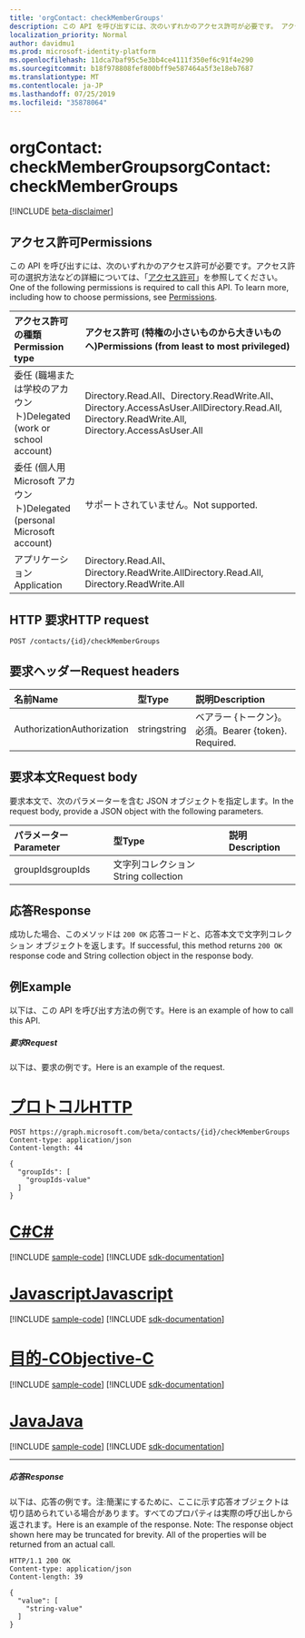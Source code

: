 ```yaml
---
title: 'orgContact: checkMemberGroups'
description: この API を呼び出すには、次のいずれかのアクセス許可が必要です。 アクセス許可の選択方法などの詳細については、「アクセス許可」を参照してください。
localization_priority: Normal
author: davidmu1
ms.prod: microsoft-identity-platform
ms.openlocfilehash: 11dca7baf95c5e3bb4ce4111f350ef6c91f4e290
ms.sourcegitcommit: b18f978808fef800bff9e587464a5f3e18eb7687
ms.translationtype: MT
ms.contentlocale: ja-JP
ms.lasthandoff: 07/25/2019
ms.locfileid: "35878064"
---
```

# <a name="orgcontact-checkmembergroups"></a><span data-ttu-id="87194-104">orgContact: checkMemberGroups</span><span class="sxs-lookup"><span data-stu-id="87194-104">orgContact: checkMemberGroups</span></span>

[!INCLUDE [beta-disclaimer](../../includes/beta-disclaimer.md)]

## <a name="permissions"></a><span data-ttu-id="87194-105">アクセス許可</span><span class="sxs-lookup"><span data-stu-id="87194-105">Permissions</span></span>
<span data-ttu-id="87194-p102">この API を呼び出すには、次のいずれかのアクセス許可が必要です。アクセス許可の選択方法などの詳細については、「[アクセス許可](/graph/permissions-reference)」を参照してください。</span><span class="sxs-lookup"><span data-stu-id="87194-p102">One of the following permissions is required to call this API. To learn more, including how to choose permissions, see [Permissions](/graph/permissions-reference).</span></span>

|<span data-ttu-id="87194-108">アクセス許可の種類</span><span class="sxs-lookup"><span data-stu-id="87194-108">Permission type</span></span>      | <span data-ttu-id="87194-109">アクセス許可 (特権の小さいものから大きいものへ)</span><span class="sxs-lookup"><span data-stu-id="87194-109">Permissions (from least to most privileged)</span></span>              |
|:--------------------|:---------------------------------------------------------|
|<span data-ttu-id="87194-110">委任 (職場または学校のアカウント)</span><span class="sxs-lookup"><span data-stu-id="87194-110">Delegated (work or school account)</span></span> | <span data-ttu-id="87194-111">Directory.Read.All、Directory.ReadWrite.All、Directory.AccessAsUser.All</span><span class="sxs-lookup"><span data-stu-id="87194-111">Directory.Read.All, Directory.ReadWrite.All, Directory.AccessAsUser.All</span></span>    |
|<span data-ttu-id="87194-112">委任 (個人用 Microsoft アカウント)</span><span class="sxs-lookup"><span data-stu-id="87194-112">Delegated (personal Microsoft account)</span></span> | <span data-ttu-id="87194-113">サポートされていません。</span><span class="sxs-lookup"><span data-stu-id="87194-113">Not supported.</span></span>    |
|<span data-ttu-id="87194-114">アプリケーション</span><span class="sxs-lookup"><span data-stu-id="87194-114">Application</span></span> | <span data-ttu-id="87194-115">Directory.Read.All、Directory.ReadWrite.All</span><span class="sxs-lookup"><span data-stu-id="87194-115">Directory.Read.All, Directory.ReadWrite.All</span></span> |

## <a name="http-request"></a><span data-ttu-id="87194-116">HTTP 要求</span><span class="sxs-lookup"><span data-stu-id="87194-116">HTTP request</span></span>
<!-- { "blockType": "ignored" } -->
```http
POST /contacts/{id}/checkMemberGroups

```
## <a name="request-headers"></a><span data-ttu-id="87194-117">要求ヘッダー</span><span class="sxs-lookup"><span data-stu-id="87194-117">Request headers</span></span>
| <span data-ttu-id="87194-118">名前</span><span class="sxs-lookup"><span data-stu-id="87194-118">Name</span></span>       | <span data-ttu-id="87194-119">型</span><span class="sxs-lookup"><span data-stu-id="87194-119">Type</span></span> | <span data-ttu-id="87194-120">説明</span><span class="sxs-lookup"><span data-stu-id="87194-120">Description</span></span>|
|:---------------|:--------|:----------|
| <span data-ttu-id="87194-121">Authorization</span><span class="sxs-lookup"><span data-stu-id="87194-121">Authorization</span></span>  | <span data-ttu-id="87194-122">string</span><span class="sxs-lookup"><span data-stu-id="87194-122">string</span></span>  | <span data-ttu-id="87194-p103">ベアラー {トークン}。必須。</span><span class="sxs-lookup"><span data-stu-id="87194-p103">Bearer {token}. Required.</span></span> |

## <a name="request-body"></a><span data-ttu-id="87194-125">要求本文</span><span class="sxs-lookup"><span data-stu-id="87194-125">Request body</span></span>
<span data-ttu-id="87194-126">要求本文で、次のパラメーターを含む JSON オブジェクトを指定します。</span><span class="sxs-lookup"><span data-stu-id="87194-126">In the request body, provide a JSON object with the following parameters.</span></span>

| <span data-ttu-id="87194-127">パラメーター</span><span class="sxs-lookup"><span data-stu-id="87194-127">Parameter</span></span>    | <span data-ttu-id="87194-128">型</span><span class="sxs-lookup"><span data-stu-id="87194-128">Type</span></span>   |<span data-ttu-id="87194-129">説明</span><span class="sxs-lookup"><span data-stu-id="87194-129">Description</span></span>|
|:---------------|:--------|:----------|
|<span data-ttu-id="87194-130">groupIds</span><span class="sxs-lookup"><span data-stu-id="87194-130">groupIds</span></span>|<span data-ttu-id="87194-131">文字列コレクション</span><span class="sxs-lookup"><span data-stu-id="87194-131">String collection</span></span> ||

## <a name="response"></a><span data-ttu-id="87194-132">応答</span><span class="sxs-lookup"><span data-stu-id="87194-132">Response</span></span>

<span data-ttu-id="87194-133">成功した場合、このメソッドは `200 OK` 応答コードと、応答本文で文字列コレクション オブジェクトを返します。</span><span class="sxs-lookup"><span data-stu-id="87194-133">If successful, this method returns `200 OK` response code and String collection object in the response body.</span></span>

## <a name="example"></a><span data-ttu-id="87194-134">例</span><span class="sxs-lookup"><span data-stu-id="87194-134">Example</span></span>
<span data-ttu-id="87194-135">以下は、この API を呼び出す方法の例です。</span><span class="sxs-lookup"><span data-stu-id="87194-135">Here is an example of how to call this API.</span></span>
##### <a name="request"></a><span data-ttu-id="87194-136">要求</span><span class="sxs-lookup"><span data-stu-id="87194-136">Request</span></span>
<span data-ttu-id="87194-137">以下は、要求の例です。</span><span class="sxs-lookup"><span data-stu-id="87194-137">Here is an example of the request.</span></span>

# <a name="httptabhttp"></a>[<span data-ttu-id="87194-138">プロトコル</span><span class="sxs-lookup"><span data-stu-id="87194-138">HTTP</span></span>](#tab/http)
<!-- {
  "blockType": "request",
  "name": "orgcontact_checkmembergroups"
}-->
```http
POST https://graph.microsoft.com/beta/contacts/{id}/checkMemberGroups
Content-type: application/json
Content-length: 44

{
  "groupIds": [
    "groupIds-value"
  ]
}
```
# <a name="ctabcsharp"></a>[<span data-ttu-id="87194-139">C#</span><span class="sxs-lookup"><span data-stu-id="87194-139">C#</span></span>](#tab/csharp)
[!INCLUDE [sample-code](../includes/snippets/csharp/orgcontact-checkmembergroups-csharp-snippets.md)]
[!INCLUDE [sdk-documentation](../includes/snippets/snippets-sdk-documentation-link.md)]

# <a name="javascripttabjavascript"></a>[<span data-ttu-id="87194-140">Javascript</span><span class="sxs-lookup"><span data-stu-id="87194-140">Javascript</span></span>](#tab/javascript)
[!INCLUDE [sample-code](../includes/snippets/javascript/orgcontact-checkmembergroups-javascript-snippets.md)]
[!INCLUDE [sdk-documentation](../includes/snippets/snippets-sdk-documentation-link.md)]

# <a name="objective-ctabobjc"></a>[<span data-ttu-id="87194-141">目的-C</span><span class="sxs-lookup"><span data-stu-id="87194-141">Objective-C</span></span>](#tab/objc)
[!INCLUDE [sample-code](../includes/snippets/objc/orgcontact-checkmembergroups-objc-snippets.md)]
[!INCLUDE [sdk-documentation](../includes/snippets/snippets-sdk-documentation-link.md)]

# <a name="javatabjava"></a>[<span data-ttu-id="87194-142">Java</span><span class="sxs-lookup"><span data-stu-id="87194-142">Java</span></span>](#tab/java)
[!INCLUDE [sample-code](../includes/snippets/java/orgcontact-checkmembergroups-java-snippets.md)]
[!INCLUDE [sdk-documentation](../includes/snippets/snippets-sdk-documentation-link.md)]

---


##### <a name="response"></a><span data-ttu-id="87194-143">応答</span><span class="sxs-lookup"><span data-stu-id="87194-143">Response</span></span>
<span data-ttu-id="87194-p104">以下は、応答の例です。注:簡潔にするために、ここに示す応答オブジェクトは切り詰められている場合があります。すべてのプロパティは実際の呼び出しから返されます。</span><span class="sxs-lookup"><span data-stu-id="87194-p104">Here is an example of the response. Note: The response object shown here may be truncated for brevity. All of the properties will be returned from an actual call.</span></span>
<!-- {
  "blockType": "response",
  "truncated": true,
  "@odata.type": "string",
  "isCollection": true
} -->
```http
HTTP/1.1 200 OK
Content-type: application/json
Content-length: 39

{
  "value": [
    "string-value"
  ]
}
```

<!-- uuid: 8fcb5dbc-d5aa-4681-8e31-b001d5168d79
2015-10-25 14:57:30 UTC -->
<!--
{
  "type": "#page.annotation",
  "description": "orgContact: checkMemberGroups",
  "keywords": "",
  "section": "documentation",
  "tocPath": "",
  "suppressions": [
  ]
}
-->
